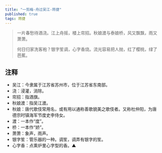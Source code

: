 ```yaml
---
title: "一剪梅-舟过吴江-蒋捷"
published: true
tags: 蒋捷
---
```


> 一片春愁待酒浇。江上舟摇，楼上帘招。秋娘渡与泰娘桥，风又飘飘，雨又萧萧。
>
> 何日归家洗客袍？银字笙调，心字香烧。流光容易把人抛，红了樱桃，绿了芭蕉。

## 注释

- 吴江：今隶属于江苏省苏州市，位于江苏省东南部。
- 浇：浸灌，消除。
- 帘招：指酒旗。
- 秋娘渡：指吴江渡。
- 秋娘：唐代歌伎常用名，或有用以通称善歌貌美之歌伎者。又称杜仲阳，为唐德宗时镇海军节度史李侍女。
- 渡：一本作“度”。
- 桥：一本作“娇”。
- 萧萧：象声，雨声。
- 银字笙：管乐器的一种。调笙，调弄有银字的笙。
- 心字香：点熏炉里心字型的香。▲